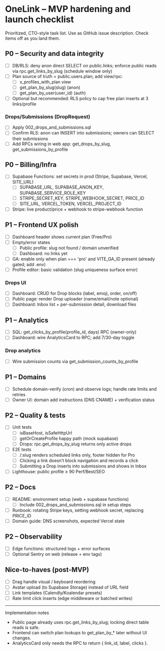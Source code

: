 # OneLink – MVP hardening and launch checklist

Prioritized, CTO-style task list. Use as GitHub issue description. Check items off as you land them.

## P0 – Security and data integrity
- [ ] DB/RLS: deny anon direct SELECT on public.links; enforce public reads via rpc.get_links_by_slug (schedule window only)
- [ ] Plan source of truth = public.users.plan; add view/rpc:
  - [ ] v_profiles_with_plan view
  - [ ] get_plan_by_slug(slug) (anon)
  - [ ] get_plan_by_user(user_id) (auth)
- [ ] Optional but recommended: RLS policy to cap free plan inserts at 3 links/profile

### Drops/Submissions (DropRequest)
- [ ] Apply 002_drops_and_submissions.sql
- [ ] Confirm RLS: anon can INSERT into submissions; owners can SELECT their submissions
- [ ] Add RPCs wiring in web app: get_drops_by_slug, get_submissions_by_profile

## P0 – Billing/Infra
- [ ] Supabase Functions: set secrets in prod (Stripe, Supabase, Vercel, SITE_URL)
  - [ ] SUPABASE_URL, SUPABASE_ANON_KEY, SUPABASE_SERVICE_ROLE_KEY
  - [ ] STRIPE_SECRET_KEY, STRIPE_WEBHOOK_SECRET, PRICE_ID
  - [ ] SITE_URL, VERCEL_TOKEN, VERCEL_PROJECT_ID
- [ ] Stripe: live product/price + webhook to stripe-webhook function

## P1 – Frontend UX polish
- [ ] Dashboard header shows current plan (Free/Pro)
- [ ] Empty/error states
  - [ ] Public profile: slug not found / domain unverified
  - [ ] Dashboard: no links yet
- [ ] GA: enable only when plan === 'pro' and VITE_GA_ID present (already gated; add .env)
- [ ] Profile editor: basic validation (slug uniqueness surface error)

### Drops UI
- [ ] Dashboard: CRUD for Drop blocks (label, emoji, order, on/off)
- [ ] Public page: render Drop uploader (name/email/note optional)
- [ ] Dashboard: Inbox list + per-submission detail, download files

## P1 – Analytics
- [ ] SQL: get_clicks_by_profile(profile_id, days) RPC (owner-only)
- [ ] Dashboard: wire AnalyticsCard to RPC; add 7/30-day toggle
### Drop analytics
- [ ] Wire submission counts via get_submission_counts_by_profile

## P1 – Domains
- [ ] Schedule domain-verify (cron) and observe logs; handle rate limits and retries
- [ ] Owner UI: domain add instructions (DNS CNAME) + verification status

## P2 – Quality & tests
- [ ] Unit tests
  - [ ] isBaseHost, isSafeHttpUrl
  - [ ] getOrCreateProfile happy path (mock supabase)
  - [ ] Drops: rpc.get_drops_by_slug returns only active drops
- [ ] E2E tests
  - [ ] /:slug renders scheduled links only, footer hidden for Pro
  - [ ] Clicking a link doesn’t block navigation and records a click
  - [ ] Submitting a Drop inserts into submissions and shows in Inbox
- [ ] Lighthouse: public profile ≥ 90 Perf/Best/SEO

## P2 – Docs
- [ ] README: environment setup (web + supabase functions)
  - [ ] Include 002_drops_and_submissions.sql in setup steps
- [ ] Runbook: rotating Stripe keys, setting webhook secret, replacing PRICE_ID
- [ ] Domain guide: DNS screenshots, expected Vercel state

## P2 – Observability
- [ ] Edge functions: structured logs + error surfaces
- [ ] Optional Sentry on web (release + env tags)

## Nice-to-haves (post-MVP)
- [ ] Drag handle visual / keyboard reordering
- [ ] Avatar upload (to Supabase Storage) instead of URL field
- [ ] Link templates (Calendly/Koalendar presets)
- [ ] Rate limit click inserts (edge middleware or batched writes)

---

Implementation notes
- Public page already uses rpc.get_links_by_slug; locking direct table reads is safe.
- Frontend can switch plan lookups to get_plan_by_* later without UI changes.
- AnalyticsCard only needs the RPC to return { link_id, label, clicks }.
